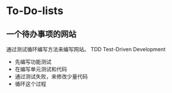 # To-Do-lists
## 一个待办事项的网站
 通过测试循环编写方法来编写网站。
 TDD Test-Driven Development
 * 先编写功能测试
 * 在编写单元测试和代码
 * 通过测试失败，来修改少量代码
 * 循环这个过程
